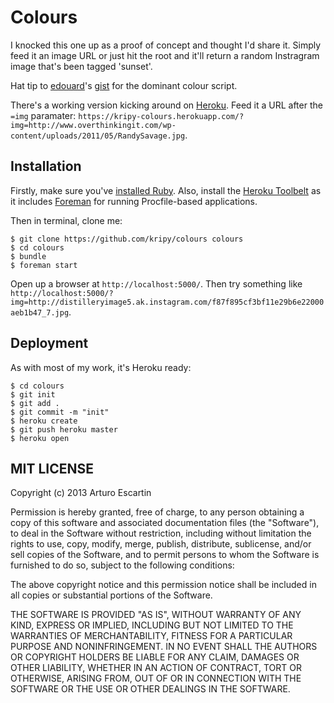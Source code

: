 # Colours

I knocked this one up as a proof of concept and thought I'd share it. Simply feed it an image URL or just hit the root and it'll return a random Instragram image that's been tagged 'sunset'.

Hat tip to [edouard](https://github.com/edouard)'s [gist](https://gist.github.com/edouard/1787879) for the dominant colour script.

There's a working version kicking around on [Heroku](https://kripy-colours.herokuapp.com/). Feed it a URL after the ```=img``` paramater: ```https://kripy-colours.herokuapp.com/?img=http://www.overthinkingit.com/wp-content/uploads/2011/05/RandySavage.jpg```.

## Installation

Firstly, make sure you've [installed Ruby](http://www.ruby-lang.org/en/). Also, install the [Heroku Toolbelt](https://toolbelt.heroku.com/) as it includes [Foreman](https://github.com/ddollar/foreman) for running Procfile-based applications.

Then in terminal, clone me:

```
$ git clone https://github.com/kripy/colours colours
$ cd colours
$ bundle
$ foreman start
```

Open up a browser at ```http://localhost:5000/```. Then try something like ```http://localhost:5000/?img=http://distilleryimage5.ak.instagram.com/f87f895cf3bf11e29b6e22000aeb1b47_7.jpg```.

## Deployment
As with most of my work, it's Heroku ready:

```
$ cd colours
$ git init
$ git add .
$ git commit -m "init"
$ heroku create
$ git push heroku master
$ heroku open
```
## MIT LICENSE

Copyright (c) 2013 Arturo Escartin

Permission is hereby granted, free of charge, to any person obtaining a copy of this software and associated documentation files (the "Software"), to deal in the Software without restriction, including without limitation the rights to use, copy, modify, merge, publish, distribute, sublicense, and/or sell copies of the Software, and to permit persons to whom the Software is furnished to do so, subject to the following conditions:

The above copyright notice and this permission notice shall be included in all copies or substantial portions of the Software.

THE SOFTWARE IS PROVIDED "AS IS", WITHOUT WARRANTY OF ANY KIND, EXPRESS OR IMPLIED, INCLUDING BUT NOT LIMITED TO THE WARRANTIES OF MERCHANTABILITY, FITNESS FOR A PARTICULAR PURPOSE AND NONINFRINGEMENT. IN NO EVENT SHALL THE AUTHORS OR COPYRIGHT HOLDERS BE LIABLE FOR ANY CLAIM, DAMAGES OR OTHER LIABILITY, WHETHER IN AN ACTION OF CONTRACT, TORT OR OTHERWISE, ARISING FROM, OUT OF OR IN CONNECTION WITH THE SOFTWARE OR THE USE OR OTHER DEALINGS IN THE SOFTWARE.